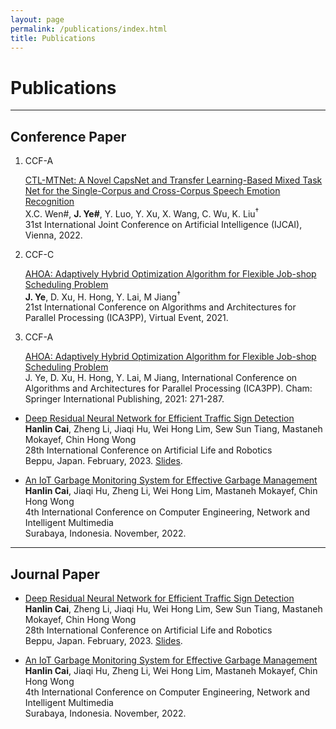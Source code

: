 ```yaml
---
layout: page
permalink: /publications/index.html
title: Publications
---
```


# Publications

---

## Conference Paper


<ol type="1">

<li>
<div class="pub-box">
<div class="ccf-block"><div class="ccf"> CCF-A </div></div>
<div class="pub-box-text" markdown="1"> 

[CTL-MTNet: A Novel CapsNet and Transfer Learning-Based Mixed Task Net for the Single-Corpus and Cross-Corpus Speech Emotion Recognition](https://www.ijcai.org/proceedings/2022/0320.pdf)  
X.C. Wen#, **J. Ye#**, Y. Luo, Y. Xu, X. Wang, C. Wu, K. Liu<sup>†</sup><br>31st International Joint Conference on Artificial Intelligence (IJCAI), Vienna, 2022.

</div>
</div>
</li>

<li>
<div class="pub-box">
<div class="ccf-block"><div class="ccf"> CCF-C </div></div>
<div class="pub-box-text" markdown="1"> 

[AHOA: Adaptively Hybrid Optimization Algorithm for Flexible Job-shop Scheduling Problem](https://link.springer.com/chapter/10.1007/978-3-030-95384-3_18)  
**J. Ye**, D. Xu, H. Hong, Y. Lai, M Jiang<sup>†</sup><br>21st International Conference on Algorithms and Architectures for Parallel Processing (ICA3PP), Virtual Event, 2021.

</div>
</div>
</li>


<li>
<div class="ccf-block"><div class="ccf">CCF-A</div></div>
<div class="pub-box-text" markdown="1"> 

[AHOA: Adaptively Hybrid Optimization Algorithm for Flexible Job-shop Scheduling Problem](https://link.springer.com/chapter/10.1007/978-3-030-95384-3_18)  
J. Ye, D. Xu, H. Hong, Y. Lai, M Jiang, International Conference on Algorithms and Architectures for Parallel Processing (ICA3PP). Cham: Springer International Publishing, 2021: 271-287.

</div>
</li>


</ol>

- [Deep Residual Neural Network for Efficient Traffic Sign Detection](https://caihanlin.com/mypaper/202302ICAROB.pdf)<br>**Hanlin Cai**, Zheng Li, Jiaqi Hu, Wei Hong Lim, Sew Sun Tiang, Mastaneh Mokayef, Chin Hong Wong<br>28th International Conference on Artificial Life and Robotics<br>Beppu, Japan. February, 2023. [Slides](https://caihanlin.com/mypaper/slides/2023-ICAROB-Pre.pdf).<br>

- [An IoT Garbage Monitoring System for Effective Garbage Management](https://caihanlin.com/mypaper/202208cenim.pdf)<br>**Hanlin Cai**, Jiaqi Hu, Zheng Li, Wei Hong Lim, Mastaneh Mokayef, Chin Hong Wong<br>4th International Conference on Computer Engineering, Network and Intelligent Multimedia<br>Surabaya, Indonesia. November, 2022.<br>

---

## Journal Paper

- [Deep Residual Neural Network for Efficient Traffic Sign Detection](https://caihanlin.com/mypaper/202302ICAROB.pdf)<br>**Hanlin Cai**, Zheng Li, Jiaqi Hu, Wei Hong Lim, Sew Sun Tiang, Mastaneh Mokayef, Chin Hong Wong<br>28th International Conference on Artificial Life and Robotics<br>Beppu, Japan. February, 2023. [Slides](https://caihanlin.com/mypaper/slides/2023-ICAROB-Pre.pdf).<br>

- [An IoT Garbage Monitoring System for Effective Garbage Management](https://caihanlin.com/mypaper/202208cenim.pdf)<br>**Hanlin Cai**, Jiaqi Hu, Zheng Li, Wei Hong Lim, Mastaneh Mokayef, Chin Hong Wong<br>4th International Conference on Computer Engineering, Network and Intelligent Multimedia<br>Surabaya, Indonesia. November, 2022.<br>
